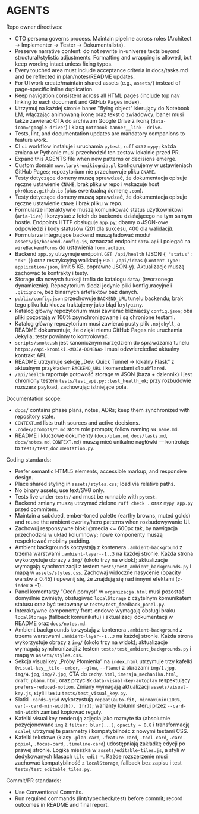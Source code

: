 # AGENTS

Repo owner directives:
- CTO persona governs process. Maintain pipeline across roles (Architect → Implementer → Tester → Dokumentalista).
- Preserve narrative content: do not rewrite in-universe texts beyond structural/stylistic adjustments. Formatting and wrapping is allowed, but keep wording intact unless fixing typos.
- Every touched area must include acceptance criteria in docs/tasks.md and be reflected in plan/notes/README updates.
- For UI work create/maintain shared assets (e.g., `assets/`) instead of page-specific inline duplication.
- Keep navigation consistent across all HTML pages (include top nav linking to each document and GitHub Pages index).
- Utrzymuj na każdej stronie baner "flying object" kierujący do Notebook LM, włączając animowaną ikonę oraz tekst o zwiadowcy; baner musi także zawierać CTA do archiwum Google Drive z ikoną (`data-icon="google-drive"`) i klasą `notebook-banner__link--drive`.
- Tests, lint, and documentation updates are mandatory companions to feature work.
- CI `ci` workflow instaluje i uruchamia `pytest`, `ruff` oraz `mypy`; każda zmiana w Pythonie musi przechodzić ten zestaw lokalnie przed PR.
- Expand this AGENTS file when new patterns or decisions emerge.
- Custom domain `www.larpkronikiognia.pl` konfigurujemy w ustawieniach GitHub Pages; repozytorium nie przechowuje pliku `CNAME`.
- Testy dotyczące domeny muszą sprawdzać, że dokumentacja opisuje ręczne ustawienie `CNAME`, brak pliku w repo i wskazuje host `pkr0kosz.github.io` (plus ewentualną domenę `.com`).
- Testy dotyczące domeny muszą sprawdzać, że dokumentacja opisuje ręczne ustawienie `CNAME` i brak pliku w repo.
- Formularze interaktywne muszą komunikować status użytkownikowi (`aria-live`) i korzystać z fetch do backendu działającego na
  tym samym hostie. Endpoints HTTP obsługuje `app.py`; dbamy o JSON-owe odpowiedzi i kody statusów (201 dla sukcesu,
  400 dla walidacji).
- Formularze integrujące backend muszą ładować moduł `assets/js/backend-config.js`, oznaczać endpoint `data-api` i polegać na
  `wireBackendForms` do ustawienia `form.action`.
- Backend `app.py` utrzymuje endpoint `GET /api/health` (JSON `{ "status": "ok" }`) oraz restrykcyjną walidację `POST /api/ideas`
  (`Content-Type: application/json`, limit 5 KB, poprawne JSON-y). Aktualizacje muszą zachować te kontrakty i testy.
- Storage dla nowych funkcji trafia do katalogu `data/` (tworzonego dynamicznie). Repozytorium śledzi jedynie pliki konfiguracyjne
  i `.gitignore`, bez binarnych artefaktów baz danych.
- `public/config.json` przechowuje `BACKEND_URL` tunelu backendu; brak tego pliku lub klucza traktujemy jako błąd krytyczny.
- Katalog główny repozytorium musi zawierać bliźniaczy `config.json`; oba pliki pozostają w 100% zsynchronizowane i są chronione testami.
- Katalog główny repozytorium musi zawierać pusty plik `.nojekyll`, a README dokumentuje, że dzięki niemu GitHub Pages nie uruchamia Jekylla; testy powinny to kontrolować.
- `scripts/smoke.sh` jest kanonicznym narzędziem do sprawdzania tunelu `https://api-kroniki.<MOJA-DOMENA>` i musi odzwierciedlać aktualny kontrakt API.
- README utrzymuje sekcję „Dev: Quick Tunnel → lokalny Flask” z aktualnym przykładem `BACKEND_URL` i komendami `cloudflared`.
- `/api/health` raportuje gotowość storage w JSON (baza + dziennik) i jest chroniony testem `tests/test_api.py::test_health_ok`; przy rozbudowie rozszerz payload, zachowując istniejące pola.

Documentation scope:
- `docs/` contains phase plans, notes, ADRs; keep them synchronized with repository state.
- `CONTEXT.md` lists truth sources and active decisions.
- `.codex/prompts/*.md` store role prompts; follow naming `NN_name.md`.
- README i kluczowe dokumenty (`docs/plan.md`, `docs/tasks.md`, `docs/notes.md`, `CONTEXT.md`) muszą mieć unikalne nagłówki — kontroluje to `tests/test_documentation.py`.

Coding standards:
- Prefer semantic HTML5 elements, accessible markup, and responsive design.
- Place shared styling in `assets/styles.css`; load via relative paths.
- No binary assets; use text/SVG only.
- Tests live under `tests/` and must be runnable with `pytest`.
- Backend zmiany muszą utrzymać zielone `ruff check .` oraz `mypy app.py` przed commitem.
- Maintain a subdued, ember-toned palette (earthy browns, muted golds) and reuse the ambient overlay/hero patterns when rozbudowywanie UI.
- Zachowuj responsywne bloki @media <= 600px tak, by nawigacja przechodziła w układ kolumnowy; nowe komponenty muszą respektować mobilny padding.
- Ambient backgrounds korzystają z kontenera `.ambient-background` z trzema warstwami `.ambient-layer--1..3` na każdej stronie. Każda strona wykorzystuje obrazy z `img/` (około trzy na widok); aktualizacje wymagają synchronizacji z testem `tests/test_ambient_backgrounds.py` i mapą w `assets/styles.css`. Zachowaj widoczne nasycenie (opacity warstw ≥ 0.45) i upewnij się, że znajdują się nad innymi efektami (`z-index` ≥ -1).
- Panel komentarzy "Oceń pomysł" w `organizacja.html` musi pozostać domyślnie zwinięty, obsługiwać `localStorage` z czytelnym komunikatem statusu oraz być testowany w `tests/test_feedback_panel.py`.
- Interaktywne komponenty front-endowe wymagają obsługi braku `localStorage` (fallback komunikatu) i aktualizacji dokumentacji w README oraz `docs/notes.md`.
- Ambient backgrounds korzystają z kontenera `.ambient-background` z trzema warstwami `.ambient-layer--1..3` na każdej stronie. Każda strona wykorzystuje obrazy z `img/` (około trzy na widok); aktualizacje wymagają synchronizacji z testem `tests/test_ambient_backgrounds.py` i mapą w `assets/styles.css`.
- Sekcja visual key „Próby Płomienia” na `index.html` utrzymuje trzy kafelki (`visual-key__tile--ember`, `--glow`, `--flame`) z obrazami `img/1.jpg`, `img/4.jpg`, `img/7.jpg`, CTA do `cechy.html`, `imersja_mechanika.html`, `draft_planu.html` oraz przycisk `data-visual-key-autoplay` respektujący `prefers-reduced-motion`. Zmiany wymagają aktualizacji `assets/visual-key.js`, styli i testu `tests/test_visual_key.py`.
- Siatki `.cards-grid` wykorzystują `repeat(auto-fit, minmax(min(100%, var(--card-min-width)), 1fr))`; warianty kolumn steruj przez `--card-min-width` zamiast kopiować reguły.
- Kafelki visual key renderują zdjęcia jako rozmyte tła (absolutnie pozycjonowane `img` z `filter: blur(...)`, `opacity ≈ 0.8` i transformacją `scale`); utrzymaj te parametry i kompatybilność z nowymi testami CSS.
- Kafelki tekstowe (klasy `.plan-card`, `.feature-card`, `.tool-card`, `.card-popiol`, `.focus-card`, `.timeline-card`) udostępniają zakładkę edycji po prawej stronie. Logika mieszka w `assets/editable-tiles.js`, a styli w dedykowanych klasach `tile-edit-*`. Każde rozszerzenie musi zachować kompatybilność z `localStorage`, fallback bez zapisu i test `tests/test_editable_tiles.py`.

Commit/PR standards:
- Use Conventional Commits.
- Run required commands (lint/typecheck/test) before commit; record outcomes in README and final report.
